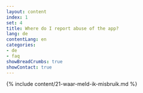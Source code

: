 ```yaml
---
layout: content
index: 1
set: 4
title: Where do I report abuse of the app?
lang: de
contentLang: en
categories:
- de
- faq
showBreadCrumbs: true
showContact: true
---
```

{% include content/21-waar-meld-ik-misbruik.md %}
